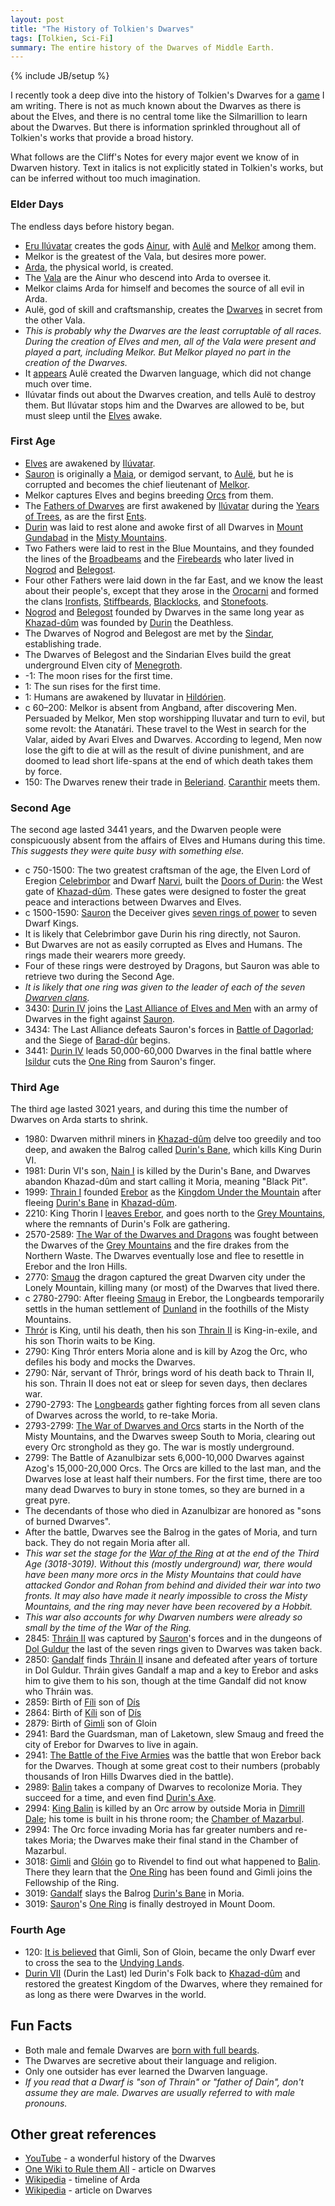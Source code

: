```yaml
---
layout: post
title: "The History of Tolkien's Dwarves"
tags: [Tolkien, Sci-Fi]
summary: The entire history of the Dwarves of Middle Earth.
---
```

{% include JB/setup %}

I recently took a deep dive into the history of Tolkien's Dwarves for a [game](https://github.com/theJollySin/mazes_of_erebor) I am writing. There is not as much known about the Dwarves as there is about the Elves, and there is no central tome like the Silmarillion to learn about the Dwarves. But there is information sprinkled throughout all of Tolkien's works that provide a broad history.

What follows are the Cliff's Notes for every major event we know of in Dwarven history. Text in italics is not explicitly stated in Tolkien's works, but can be inferred without too much imagination.


### Elder Days

The endless days before history began.

* [Eru Ilúvatar](https://en.wikipedia.org/wiki/Eru_Il%C3%BAvatar) creates the gods [Ainur](https://en.wikipedia.org/wiki/Ainur_%28Middle-earth%29), with [Aulë](https://en.wikipedia.org/wiki/Aul%C3%AB) and [Melkor](https://en.wikipedia.org/wiki/Morgoth) among them.
* Melkor is the greatest of the Vala, but desires more power.
* [Arda](https://en.wikipedia.org/wiki/Arda_%28Tolkien%29), the physical world, is created.
* The [Vala](https://en.wikipedia.org/wiki/Vala_%28Middle-earth%29) are the Ainur who descend into Arda to oversee it.
* Melkor claims Arda for himself and becomes the source of all evil in Arda.
* Aulë, god of skill and craftsmanship, creates the [Dwarves](https://en.wikipedia.org/wiki/Dwarf_%28Middle-earth%29) in secret from the other Vala.
 * *This is probably why the Dwarves are the least corruptable of all races. During the creation of Elves and men, all of the Vala were present and played a part, including Melkor. But Melkor played no part in the creation of the Dwarves.*
 * It [appears](https://en.wikipedia.org/wiki/The_War_of_the_Jewels) Aulë created the Dwarven language, which did not change much over time.
* Ilúvatar finds out about the Dwarves creation, and tells Aulë to destroy them. But Ilúvatar stops him and the Dwarves are allowed to be, but must sleep until the [Elves](https://en.wikipedia.org/wiki/Elf_%28Middle-earth%29) awake.

### First Age

* [Elves](https://en.wikipedia.org/wiki/Elf_%28Middle-earth%29) are awakened by [Ilúvatar](https://en.wikipedia.org/wiki/Eru_Il%C3%BAvatar).
* [Sauron](https://en.wikipedia.org/wiki/Sauron) is originally a [Maia](https://en.wikipedia.org/wiki/Maia_%28Middle-earth%29), or demigod servant, to [Aulë](https://en.wikipedia.org/wiki/Aul%C3%AB), but he is corrupted and becomes the chief lieutenant of [Melkor](https://en.wikipedia.org/wiki/Morgoth).
* Melkor captures Elves and begins breeding [Orcs](https://en.wikipedia.org/wiki/Orc_%28Middle-earth%29) from them.
* The [Fathers of Dwarves](https://en.wikipedia.org/wiki/Fathers_of_the_Dwarves) are first awakened by [Ilúvatar](https://en.wikipedia.org/wiki/Eru_Il%C3%BAvatar) during the [Years of Trees](https://en.wikipedia.org/wiki/History_of_Arda#Years_of_the_Trees), as are the first [Ents](https://en.wikipedia.org/wiki/Ent).
 * [Durin](https://en.wikipedia.org/wiki/Durin#Durin_the_Deathless) was laid to rest alone and awoke first of all Dwarves in [Mount Gundabad](https://en.wikipedia.org/wiki/Minor_places_in_Middle-earth_%28fictional%29#Mount_Gundabad) in the [Misty Mountains](https://en.wikipedia.org/wiki/Misty_Mountains).
 * Two Fathers were laid to rest in the Blue Mountains, and they founded the lines of the [Broadbeams](http://tolkiengateway.net/wiki/Broadbeams) and the [Firebeards](http://tolkiengateway.net/wiki/Firebeards) who later lived in [Nogrod](https://en.wikipedia.org/wiki/Minor_places_in_Beleriand#Nogrod) and [Belegost](https://en.wikipedia.org/wiki/Minor_places_in_Beleriand#Belegost).
 * Four other Fathers were laid down in the far East, and we know the least about their people's, except that they arose in the [Orocarni](http://tolkiengateway.net/wiki/Orocarni) and formed the clans [Ironfists](http://tolkiengateway.net/wiki/Ironfists), [Stiffbeards](http://tolkiengateway.net/wiki/Stiffbeards), [Blacklocks](http://tolkiengateway.net/wiki/Blacklocks), and [Stonefoots](http://tolkiengateway.net/wiki/Stonefoots).
* [Nogrod](https://en.wikipedia.org/wiki/Minor_places_in_Beleriand#Nogrod) and [Belegost](https://en.wikipedia.org/wiki/Minor_places_in_Beleriand#Belegost) founded by Dwarves in the same long year as [Khazad-dûm](https://en.wikipedia.org/wiki/Moria_%28Middle-earth%29) was founded by [Durin](https://en.wikipedia.org/wiki/Durin) the Deathless.
* The Dwarves of Nogrod and Belegost are met by the [Sindar](https://en.wikipedia.org/wiki/Sindar), establishing trade.
* The Dwarves of Belegost and the Sindarian Elves build the great underground Elven city of [Menegroth](https://en.wikipedia.org/wiki/Doriath).
* -1: The moon rises for the first time.
* 1: The sun rises for the first time.
* 1: Humans are awakened by Iluvatar in [Hildórien](https://en.wikipedia.org/wiki/Minor_places_in_Arda#Hild.C3.B3rien).
* c 60–200: Melkor is absent from Angband, after discovering Men. Persuaded by Melkor, Men stop worshipping Iluvatar and turn to evil, but some revolt: the Atanatári. These travel to the West in search for the Valar, aided by Avari Elves and Dwarves. According to legend, Men now lose the gift to die at will as the result of divine punishment, and are doomed to lead short life-spans at the end of which death takes them by force.
* 150: The Dwarves renew their trade in [Beleriand](https://en.wikipedia.org/wiki/Beleriand). [Caranthir](https://en.wikipedia.org/wiki/List_of_Middle-earth_Elves#Caranthir) meets them.

### Second Age

The second age lasted 3441 years, and the Dwarven people were conspicuously absent from the affairs of Elves and Humans during this time. *This suggests they were quite busy with something else.*

* c 750-1500: The two greatest craftsman of the age, the Elven Lord of Eregion [Celebrimbor](https://en.wikipedia.org/wiki/Celebrimbor) and Dwarf [Narvi](https://en.wikipedia.org/wiki/Middle-earth_dwarf_characters#Narvi), built the [Doors of Durin](http://tolkiengateway.net/wiki/Doors_of_Durin): the West gate of [Khazad-dûm](https://en.wikipedia.org/wiki/Moria_%28Middle-earth%29). These gates were designed to foster the great peace and interactions between Dwarves and Elves.
* c 1500-1590: [Sauron](https://en.wikipedia.org/wiki/Sauron) the Deceiver gives [seven rings of power](http://tolkiengateway.net/wiki/Seven_Rings) to seven Dwarf Kings.
 * It is likely that Celebrimbor gave Durin his ring directly, not Sauron.
 * But Dwarves are not as easily corrupted as Elves and Humans. The rings made their wearers more greedy.
 * Four of these rings were destroyed by Dragons, but Sauron was able to retrieve two during the Second Age.
 * *It is likely that one ring was given to the leader of each of the seven [Dwarven clans](http://tolkiengateway.net/wiki/Dwarves#Origin).*
* 3430: [Durin IV](https://en.wikipedia.org/wiki/Durin#Durin_IV) joins the [Last Alliance of Elves and Men](https://en.wikipedia.org/wiki/Middle-earth_wars_and_battles#War_of_the_Last_Alliance) with an army of Dwarves in the fight against [Sauron](https://en.wikipedia.org/wiki/Sauron).
* 3434: The Last Alliance defeats Sauron's forces in [Battle of Dagorlad](https://en.wikipedia.org/wiki/Middle-earth_wars_and_battles#War_of_the_Last_Alliance); and the Siege of [Barad-dûr](https://en.wikipedia.org/wiki/Barad-d%C3%BBr) begins.
* 3441: [Durin IV](https://en.wikipedia.org/wiki/Durin#Durin_IV) leads 50,000-60,000 Dwarves in the final battle where [Isildur](https://en.wikipedia.org/wiki/Isildur) cuts the [One Ring](https://en.wikipedia.org/wiki/One_Ring) from Sauron's finger.

### Third Age

The third age lasted 3021 years, and during this time the number of Dwarves on Arda starts to shrink.

* 1980: Dwarven mithril miners in [Khazad-dûm](https://en.wikipedia.org/wiki/Moria_%28Middle-earth%29) delve too greedily and too deep, and awaken the Balrog called [Durin's Bane](http://tolkiengateway.net/wiki/Durin's_Bane), which kills King Durin VI.
* 1981: Durin VI's son, [Nain I](https://en.wikipedia.org/wiki/Middle-earth_dwarf_characters#N.C3.A1in_I) is killed by the Durin's Bane, and Dwarves abandon Khazad-dûm and start calling it Moria, meaning "Black Pit".
* 1999: [Thrain I](http://tolkiengateway.net/wiki/Thr%C3%A1in_I) founded [Erebor](http://tolkiengateway.net/wiki/Lonely_Mountain) as the [Kingdom Under the Mountain](http://tolkiengateway.net/wiki/Kingdom_under_the_Mountain) after fleeing [Durin's Bane](http://tolkiengateway.net/wiki/Durin's_Bane) in [Khazad-dûm](http://tolkiengateway.net/wiki/Moria).
* 2210: King Thorin I [leaves Erebor](http://tolkiengateway.net/wiki/Third_Age_2210), and goes north to the [Grey Mountains](http://tolkiengateway.net/wiki/Grey_Mountains), where the remnants of Durin's Folk are gathering.
* 2570-2589: [The War of the Dwarves and Dragons](https://en.wikipedia.org/wiki/Middle-earth_wars_and_battles#War_of_the_Dwarves_and_Dragons) was fought between the Dwarves of the [Grey Mountains](http://tolkiengateway.net/wiki/Grey_Mountains) and the fire drakes from the Northern Waste. The Dwarves eventually lose and flee to resettle in Erebor and the Iron Hills.
* 2770: [Smaug](https://en.wikipedia.org/wiki/Smaug) the dragon captured the great Dwarven city under the Lonely Mountain, killing many (or most) of the Dwarves that lived there.
* c 2780-2790: After fleeing [Smaug](https://en.wikipedia.org/wiki/Smaug) in Erebor, the Longbeards temporarily settls in the human settlement of [Dunland](https://en.wikipedia.org/wiki/Minor_places_in_Middle-earth_%28fictional%29#Dunland) in the foothills of the Misty Mountains.
 * [Thrór](https://en.wikipedia.org/wiki/Middle-earth_dwarf_characters#Thr.C3.B3r) is King, until his death, then his son [Thrain II](https://en.wikipedia.org/wiki/Thr%C3%A1in_II) is King-in-exile, and his son Thorin waits to be King.
* 2790: King Thrór enters Moria alone and is kill by Azog the Orc, who defiles his body and mocks the Dwarves.
* 2790: Nár, servant of Thrór, brings word of his death back to Thrain II, his son. Thrain II does not eat or sleep for seven days, then declares war.
* 2790-2793: The [Longbeards](https://en.wikipedia.org/wiki/Middle-earth_dwarf_characters#Durin.27s_folk) gather fighting forces from all seven clans of Dwarves across the world, to re-take Moria.
* 2793-2799: [The War of Dwarves and Orcs](https://en.wikipedia.org/wiki/Middle-earth_wars_and_battles#War_of_the_Dwarves_and_Orcs) starts in the North of the Misty Mountains, and the Dwarves sweep South to Moria, clearing out every Orc stronghold as they go. The war is mostly underground.
* 2799: The Battle of Azanulbizar sets 6,000-10,000 Dwarves against Azog's 15,000-20,000 Orcs. The Orcs are killed to the last man, and the Dwarves lose at least half their numbers. For the first time, there are too many dead Dwarves to bury in stone tomes, so they are burned in a great pyre.
 * The decendants of those who died in Azanulbizar are honored as "sons of burned Dwarves".
 * After the battle, Dwarves see the Balrog in the gates of Moria, and turn back. They do not regain Moria after all. 
 * *This war set the stage for the [War of the Ring](https://en.wikipedia.org/wiki/War_of_the_Ring) at at the end of the Third Age (3018-3019). Without this (mostly underground) war, there would have been many more orcs in the Misty Mountains that could have attacked Gondor and Rohan from behind and divided their war into two fronts. It may also have made it nearly impossible to cross the Misty Mountains, and the ring may never have been recovered by a Hobbit.*
 * *This war also accounts for why Dwarven numbers were already so small by the time of the War of the Ring.*
* 2845: [Thráin II](https://en.wikipedia.org/wiki/Thr%C3%A1in_II) was captured by [Sauron](https://en.wikipedia.org/wiki/Sauron)'s forces and in the dungeons of [Dol Guldur](https://en.wikipedia.org/wiki/Dol_Guldur) the last of the seven rings given to Dwarves was taken back.
* 2850: [Gandalf](https://en.wikipedia.org/wiki/Gandalf) finds [Thráin II](https://en.wikipedia.org/wiki/Thr%C3%A1in_II) insane and defeated after years of torture in Dol Guldur. Thráin gives Gandalf a map and a key to Erebor and asks him to give them to his son, though at the time Gandalf did not know who Thráin was.
* 2859: Birth of [Fíli](https://en.wikipedia.org/wiki/Middle-earth_dwarf_characters#F.C3.ADli) son of [Dís](https://en.wikipedia.org/wiki/Middle-earth_dwarf_characters#D.C3.ADs)
* 2864: Birth of [Kíli](https://en.wikipedia.org/wiki/Middle-earth_dwarf_characters#K.C3.ADli) son of [Dís](https://en.wikipedia.org/wiki/Middle-earth_dwarf_characters#D.C3.ADs)
* 2879: Birth of [Gimli](https://en.wikipedia.org/wiki/Gimli_%28Middle-earth%29) son of Gloin
* 2941: Bard the Guardsman, man of Laketown, slew Smaug and freed the city of Erebor for Dwarves to live in again.
* 2941: [The Battle of the Five Armies](https://en.wikipedia.org/wiki/Middle-earth_wars_and_battles#Battle_of_Five_Armies) was the battle that won Erebor back for the Dwarves. Though at some great cost to their numbers (probably thousands of Iron Hills Dwarves died in the battle).
* 2989: [Balin](https://en.wikipedia.org/wiki/Balin_%28Middle-earth%29) takes a company of Dwarves to recolonize Moria. They succeed for a time, and even find [Durin's Axe](https://en.wikipedia.org/wiki/Middle-earth_weapons_and_armour#Durin.27s_Axe).
* 2994: [King Balin](https://en.wikipedia.org/wiki/Balin_%28Middle-earth%29) is killed by an Orc arrow by outside Moria in [Dimrill Dale](https://en.wikipedia.org/wiki/Minor_places_in_Middle-earth_%28fictional%29#Dimrill_Dale); his tome is built in his throne room; the [Chamber of Mazarbul](https://en.wikipedia.org/wiki/Moria_%28Middle-earth%29#Chamber_of_Mazarbul).
* 2994: The Orc force invading Moria has far greater numbers and re-takes Moria; the Dwarves make their final stand in the Chamber of Mazarbul.
* 3018: [Gimli](https://en.wikipedia.org/wiki/Gimli_%28Middle-earth%29) and [Glóin](https://en.wikipedia.org/wiki/Middle-earth_dwarf_characters#Gl.C3.B3in.2C_son_of_Gr.C3.B3in) go to Rivendel to find out what happened to [Balin](https://en.wikipedia.org/wiki/Balin_%28Middle-earth%29). There they learn that the [One Ring](https://en.wikipedia.org/wiki/One_Ring) has been found and Gimli joins the Fellowship of the Ring.
* 3019: [Gandalf](https://en.wikipedia.org/wiki/Gandalf) slays the Balrog [Durin's Bane](https://en.wikipedia.org/wiki/Balrog#Durin.27s_Bane) in Moria.
* 3019: [Sauron](https://en.wikipedia.org/wiki/Sauron)'s [One Ring](https://en.wikipedia.org/wiki/One_Ring) is finally destroyed in Mount Doom.

### Fourth Age

* 120: [It is believed](http://tolkiengateway.net/wiki/Dwarves#Fourth_Age) that Gimli, Son of Gloin, became the only Dwarf ever to cross the sea to the [Undying Lands](https://en.wikipedia.org/wiki/Aman_%28Tolkien%29).
* [Durin VII](http://tolkiengateway.net/wiki/Durin_VII) (Durin the Last) led Durin's Folk back to [Khazad-dûm](http://tolkiengateway.net/wiki/Moria) and restored the greatest Kingdom of the Dwarves, where they remained for as long as there were Dwarves in the world.


Fun Facts
---------

* Both male and female Dwarves are [born with full beards](http://scifi.stackexchange.com/questions/40024/are-dwarfs-born-with-beards).
* The Dwarves are secretive about their language and religion.
* Only one outsider has ever learned the Dwarven language.
* *If you read that a Dwarf is "son of Thrain" or "father of Dain", don't assume they are male. Dwarves are usually referred to with male pronouns.*

Other great references
----------------------

* [YouTube](https://youtu.be/8qNjclUU290) - a wonderful history of the Dwarves
* [One Wiki to Rule them All](http://tolkiengateway.net/wiki/Dwarves) - article on Dwarves
* [Wikipedia](https://en.wikipedia.org/wiki/Timeline_of_Arda) - timeline of Arda
* [Wikipedia](https://en.wikipedia.org/wiki/Dwarf_%28Middle-earth%29) - article on Dwarves
